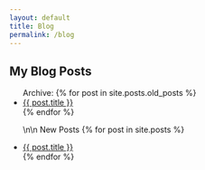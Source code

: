 ```yaml
---
layout: default
title: Blog
permalink: /blog
---
```


## My Blog Posts

<ul>
  Archive: 
  {% for post in site.posts.old_posts %}
  <li><a href="{{ post.url }}" class="post-preview">{{ post.title }}</a></li>
  {% endfor %}

  \n\n
  New Posts
  {% for post in site.posts %}
  <li><a href="{{ post.url }}" class="post-preview">{{ post.title }}</a></li>
  {% endfor %}
</ul>